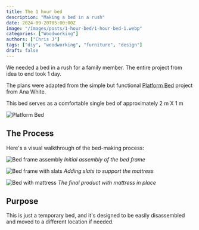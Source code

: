 ```yaml
---
title: The 1 hour bed
description: "Making a bed in a rush"
date: 2024-09-20T05:00:00Z
image: "/images/posts/1-hour-bed/1-hour-bed-1.webp"
categories: ["Woodworking"]
authors: ["Chris J"]
tags: ["diy", "woodworking", "furniture", "design"]
draft: false
---
```


We needed a bed in a rush for a family member. The entire project from idea to end took 1 day.

The plans were adapted from the simple but functional [Platform Bed](https://www.ana-white.com/woodworking-projects/essential-platform-bed-frame) project from Ana White.

This bed serves as a comfortable single bed of approximately 2 m X 1 m

![Platform Bed](/images/posts/1-hour-bed/platform-bed.webp)

## The Process

Here's a visual walkthrough of the bed-making process:

![Bed frame assembly](/images/posts/1-hour-bed/1-hour-bed-2.webp)
_Initial assembly of the bed frame_

![Bed frame with slats](/images/posts/1-hour-bed/1-hour-bed-3.webp)
_Adding slats to support the mattress_

![Bed with mattress](/images/posts/1-hour-bed/1-hour-bed-1.webp)
_The final product with mattress in place_

## Purpose

This is just a temporary bed, and it's designed to be easily disassembled and moved to a different location if needed.

